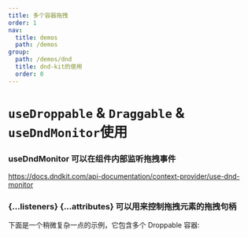 ```yaml
---
title: 多个容器拖拽
order: 1
nav:
  title: demos
  path: /demos
group:
  path: /demos/dnd
  title: dnd-kit的使用
  order: 0
---
```


# `useDroppable` & `Draggable` & `useDndMonitor`使用

### useDndMonitor 可以在组件内部监听拖拽事件

https://docs.dndkit.com/api-documentation/context-provider/use-dnd-monitor

### {...listeners} {...attributes} 可以用来控制拖拽元素的拖拽句柄

<Alert type="info">
下面是一个稍微复杂一点的示例，它包含多个 Droppable 容器:
</Alert>

<code src="../demo/dnd/multipleDrop/index.tsx">
